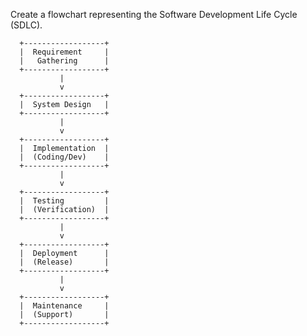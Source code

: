 Create a flowchart representing the Software Development Life Cycle (SDLC).


      +------------------+
      |  Requirement     |
      |   Gathering      |
      +------------------+
               |
               v
      +------------------+
      |  System Design   |
      +------------------+
               |
               v
      +------------------+
      |  Implementation  |
      |  (Coding/Dev)    |
      +------------------+
               |
               v
      +------------------+
      |  Testing         |
      |  (Verification)  |
      +------------------+
               |
               v
      +------------------+
      |  Deployment      |
      |  (Release)       |
      +------------------+
               |
               v
      +------------------+
      |  Maintenance     |
      |  (Support)       |
      +------------------+
